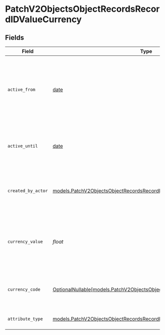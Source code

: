 # PatchV2ObjectsObjectRecordsRecordIDValueCurrency


## Fields

| Field                                                                                                                                    | Type                                                                                                                                     | Required                                                                                                                                 | Description                                                                                                                              | Example                                                                                                                                  |
| ---------------------------------------------------------------------------------------------------------------------------------------- | ---------------------------------------------------------------------------------------------------------------------------------------- | ---------------------------------------------------------------------------------------------------------------------------------------- | ---------------------------------------------------------------------------------------------------------------------------------------- | ---------------------------------------------------------------------------------------------------------------------------------------- |
| `active_from`                                                                                                                            | [date](https://docs.python.org/3/library/datetime.html#date-objects)                                                                     | :heavy_check_mark:                                                                                                                       | The point in time at which this value was made "active". `active_from` can be considered roughly analogous to `created_at`.              | 2023-01-01T15:00:00.000000000Z                                                                                                           |
| `active_until`                                                                                                                           | [date](https://docs.python.org/3/library/datetime.html#date-objects)                                                                     | :heavy_check_mark:                                                                                                                       | The point in time at which this value was deactivated. If `null`, the value is active.                                                   | 2023-01-01T15:00:00.000000000Z                                                                                                           |
| `created_by_actor`                                                                                                                       | [models.PatchV2ObjectsObjectRecordsRecordIDCreatedByActor3](../models/patchv2objectsobjectrecordsrecordidcreatedbyactor3.md)             | :heavy_check_mark:                                                                                                                       | The actor that created this value.                                                                                                       | {<br/>"type": "workspace-member",<br/>"id": "50cf242c-7fa3-4cad-87d0-75b1af71c57b"<br/>}                                                 |
| `currency_value`                                                                                                                         | *float*                                                                                                                                  | :heavy_check_mark:                                                                                                                       | A numerical representation of the currency value. A decimal with a max of 4 decimal places.                                              | 99                                                                                                                                       |
| `currency_code`                                                                                                                          | [OptionalNullable[models.PatchV2ObjectsObjectRecordsRecordIDCurrencyCode]](../models/patchv2objectsobjectrecordsrecordidcurrencycode.md) | :heavy_minus_sign:                                                                                                                       | The ISO4217 currency code representing the currency that the value is stored in.                                                         | USD                                                                                                                                      |
| `attribute_type`                                                                                                                         | [models.PatchV2ObjectsObjectRecordsRecordIDAttributeTypeCurrency](../models/patchv2objectsobjectrecordsrecordidattributetypecurrency.md) | :heavy_check_mark:                                                                                                                       | The attribute type of the value.                                                                                                         | currency                                                                                                                                 |